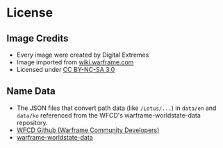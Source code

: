 # License

## Image Credits

- Every image were created by Digital Extremes
- Image imported from [wiki.warframe.com](https://wiki.warframe.com/)
- Licensed under [CC BY-NC-SA 3.0](https://creativecommons.org/licenses/by-nc-sa/3.0/)

## Name Data

- The JSON files that convert path data (like `/Lotus/...`) in `data/en` and `data/ko` referenced from the WFCD's warframe-worldstate-data repository.
- [WFCD Github (Warframe Community Developers)](https://github.com/WFCD)
- [warframe-worldstate-data](https://github.com/WFCD/warframe-worldstate-data.git)

